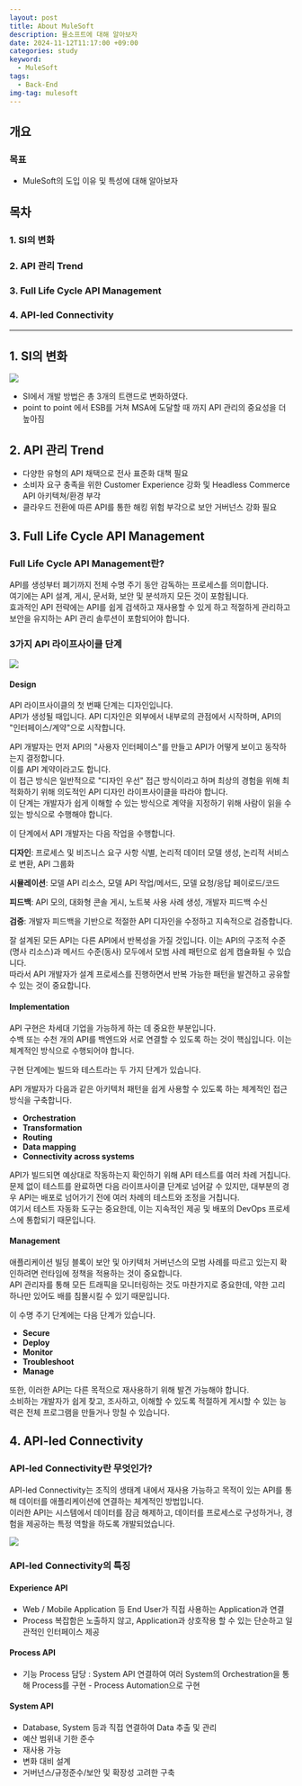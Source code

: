 ```yaml
---
layout: post
title: About MuleSoft
description: 뮬소프트에 대해 알아보자
date: 2024-11-12T11:17:00 +09:00
categories: study
keyword:
  - MuleSoft
tags:
  - Back-End
img-tag: mulesoft
---
```

## 개요

### 목표

* MuleSoft의 도입 이유 및 특성에 대해 알아보자

## 목차

### 1. SI의 변화

### 2. API 관리 Trend

### 3. Full Life Cycle API Management

### 4. API-led Connectivity

- - -

## 1. SI의 변화

![](/assets/img/si_변화.22.png)

* SI에서 개발 방법은 총 3개의 트랜드로 변화하였다.
* point to point 에서 ESB를 거쳐 MSA에 도달할 때 까지 API 관리의 중요성을 더 높아짐

## 2. API 관리 Trend

* 다양한 유형의 API 채택으로 전사 표준화 대책 필요
* 소비자 요구 충족을 위한 Customer Experience 강화 및 Headless Commerce API 아키텍쳐/환경 부각
* 클라우드 전환에 따른 API를 통한 해킹 위험 부각으로 보안 거버넌스 강화 필요

## 3. Full Life Cycle API Management

### Full Life Cycle API Management란?

API를 생성부터 폐기까지 전체 수명 주기 동안 감독하는 프로세스를 의미합니다.\
여기에는 API 설계, 게시, 문서화, 보안 및 분석까지 모든 것이 포함됩니다.\
효과적인 API 전략에는 API를 쉽게 검색하고 재사용할 수 있게 하고 적절하게 관리하고 보안을 유지하는 API 관리 솔루션이 포함되어야 합니다.

### 3가지 API 라이프사이클 단계

![](/assets/img/three_life_cycle_api_management.png)

#### Design

API 라이프사이클의 첫 번째 단계는 디자인입니다.\
API가 생성될 때입니다. API 디자인은 외부에서 내부로의 관점에서 시작하며, API의 "인터페이스/계약"으로 시작합니다. 

API 개발자는 먼저 API의 "사용자 인터페이스"를 만들고 API가 어떻게 보이고 동작하는지 결정합니다.\
이를 API 계약이라고도 합니다.\
이 접근 방식은 일반적으로 "디자인 우선" 접근 방식이라고 하며 최상의 경험을 위해 최적화하기 위해 의도적인 API 디자인 라이프사이클을 따라야 합니다.\
이 단계는 개발자가 쉽게 이해할 수 있는 방식으로 계약을 지정하기 위해 사람이 읽을 수 있는 방식으로 수행해야 합니다.

이 단계에서 API 개발자는 다음 작업을 수행합니다.

**디자인**: 프로세스 및 비즈니스 요구 사항 식별, 논리적 데이터 모델 생성, 논리적 서비스로 변환, API 그룹화

**시뮬레이션**: 모델 API 리소스, 모델 API 작업/메서드, 모델 요청/응답 페이로드/코드

**피드백**: API 모의, 대화형 콘솔 게시, 노트북 사용 사례 생성, 개발자 피드백 수신

**검증**: 개발자 피드백을 기반으로 적절한 API 디자인을 수정하고 지속적으로 검증합니다.

잘 설계된 모든 API는 다른 API에서 반복성을 가질 것입니다. 이는 API의 구조적 수준(명사 리소스)과 메서드 수준(동사) 모두에서 모범 사례 패턴으로 쉽게 캡슐화될 수 있습니다.\
따라서 API 개발자가 설계 프로세스를 진행하면서 반복 가능한 패턴을 발견하고 공유할 수 있는 것이 중요합니다.

#### Implementation

API 구현은 차세대 기업을 가능하게 하는 데 중요한 부분입니다.\
수백 또는 수천 개의 API를 백엔드와 서로 연결할 수 있도록 하는 것이 핵심입니다. 이는 체계적인 방식으로 수행되어야 합니다.

구현 단계에는 빌드와 테스트라는 두 가지 단계가 있습니다. 

API 개발자가 다음과 같은 아키텍처 패턴을 쉽게 사용할 수 있도록 하는 체계적인 접근 방식을 구축합니다.

* **Orchestration** 
* **Transformation** 
* **Routing**
* **Data mapping** 
* **Connectivity across systems**

API가 빌드되면 예상대로 작동하는지 확인하기 위해 API 테스트를 여러 차례 거칩니다.\
문제 없이 테스트를 완료하면 다음 라이프사이클 단계로 넘어갈 수 있지만, 대부분의 경우 API는 배포로 넘어가기 전에 여러 차례의 테스트와 조정을 거칩니다.\
여기서 테스트 자동화 도구는 중요한데, 이는 지속적인 제공 및 배포의 DevOps 프로세스에 통합되기 때문입니다. 

#### Management

애플리케이션 빌딩 블록이 보안 및 아키텍처 거버넌스의 모범 사례를 따르고 있는지 확인하려면 런타임에 정책을 적용하는 것이 중요합니다.\
API 관리자를 통해 모든 트래픽을 모니터링하는 것도 마찬가지로 중요한데, 약한 고리 하나만 있어도 배를 침몰시킬 수 있기 때문입니다.

이 수명 주기 단계에는 다음 단계가 있습니다.

* **Secure**
* **Deploy**
* **Monitor**
* **Troubleshoot**
* **Manage**

또한, 이러한 API는 다른 목적으로 재사용하기 위해 발견 가능해야 합니다.\
소비하는 개발자가 쉽게 찾고, 조사하고, 이해할 수 있도록 적절하게 게시할 수 있는 능력은 전체 프로그램을 만들거나 망칠 수 있습니다.

## 4. API-led Connectivity

### API-led Connectivity란 무엇인가?

API-led Connectivity는 조직의 생태계 내에서 재사용 가능하고 목적이 있는 API를 통해 데이터를 애플리케이션에 연결하는 체계적인 방법입니다.\
이러한 API는 시스템에서 데이터를 잠금 해제하고, 데이터를 프로세스로 구성하거나, 경험을 제공하는 특정 역할을 하도록 개발되었습니다. 

![](/assets/img/api-led-connectivity.png)

### API-led Connectivity의 특징

#### Experience API

* Web / Mobile Application 등 End User가 직접 사용하는 Application과 연결							
* Process 복잡함은 노출하지 않고, Application과 상호작용 할 수 있는 단순하고 일관적인 인터페이스 제공							

#### Process API

* 기능 Process 담당 : System API 연결하여 여러 System의 Orchestration을 통해 Process를 구현				- Process Automation으로 구현							

#### System API

* Database, System 등과 직접 연결하여 Data 추출 및 관리
* 예산 범위내 기한 준수
* 재사용 가능
* 변화 대비 설계
* 거버넌스/규정준수/보안 및 확장성 고려한 구축
